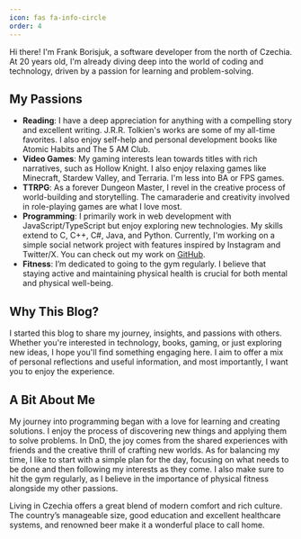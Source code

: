 ```yaml
---
icon: fas fa-info-circle
order: 4
---
```


Hi there! I'm Frank Borisjuk, a software developer from the north of Czechia. At 20 years old, I'm already diving deep into the world of coding and technology, driven by a passion for learning and problem-solving.

## My Passions

- **Reading**: I have a deep appreciation for anything with a compelling story and excellent writing. J.R.R. Tolkien's works are some of my all-time favorites. I also enjoy self-help and personal development books like Atomic Habits and The 5 AM Club.
- **Video Games**: My gaming interests lean towards titles with rich narratives, such as Hollow Knight. I also enjoy relaxing games like Minecraft, Stardew Valley, and Terraria. I'm less into BA or FPS games.
- **TTRPG**: As a forever Dungeon Master, I revel in the creative process of world-building and storytelling. The camaraderie and creativity involved in role-playing games are what I love most.
- **Programming**: I primarily work in web development with JavaScript/TypeScript but enjoy exploring new technologies. My skills extend to C, C++, C#, Java, and Python. Currently, I'm working on a simple social network project with features inspired by Instagram and Twitter/X. You can check out my work on [GitHub](https://github.com/hangerthem).
- **Fitness**: I’m dedicated to going to the gym regularly. I believe that staying active and maintaining physical health is crucial for both mental and physical well-being.

## Why This Blog?

I started this blog to share my journey, insights, and passions with others. Whether you're interested in technology, books, gaming, or just exploring new ideas, I hope you'll find something engaging here. I aim to offer a mix of personal reflections and useful information, and most importantly, I want you to enjoy the experience.

## A Bit About Me

My journey into programming began with a love for learning and creating solutions. I enjoy the process of discovering new things and applying them to solve problems. In DnD, the joy comes from the shared experiences with friends and the creative thrill of crafting new worlds. As for balancing my time, I like to start with a simple plan for the day, focusing on what needs to be done and then following my interests as they come. I also make sure to hit the gym regularly, as I believe in the importance of physical fitness alongside my other passions.

Living in Czechia offers a great blend of modern comfort and rich culture. The country’s manageable size, good education and excellent healthcare systems, and renowned beer make it a wonderful place to call home.